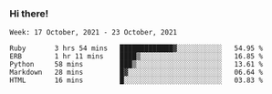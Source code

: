 ### Hi there!

<!--START_SECTION:waka-->
```text
Week: 17 October, 2021 - 23 October, 2021

Ruby       3 hrs 54 mins   █████████████▓░░░░░░░░░░░   54.95 % 
ERB        1 hr 11 mins    ████▒░░░░░░░░░░░░░░░░░░░░   16.85 % 
Python     58 mins         ███▒░░░░░░░░░░░░░░░░░░░░░   13.61 % 
Markdown   28 mins         █▓░░░░░░░░░░░░░░░░░░░░░░░   06.64 % 
HTML       16 mins         █░░░░░░░░░░░░░░░░░░░░░░░░   03.83 % 
```
<!--END_SECTION:waka-->
